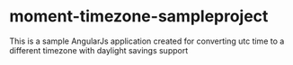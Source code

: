 # moment-timezone-sampleproject

This is a sample AngularJs application created for converting utc time to a different timezone with daylight savings support
